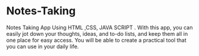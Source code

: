 # Notes-Taking
Notes Taking App Using HTML ,CSS, JAVA SCRIPT . With this app, you can easily jot down your thoughts, ideas, and to-do lists, and keep them all in one place for easy access.  You will be able to create a practical tool that you can use in your daily life.
